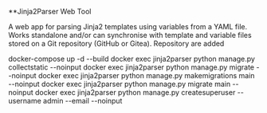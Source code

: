 
**Jinja2Parser Web Tool

A web app for parsing Jinja2 templates using variables from a YAML file. Works standalone and/or can synchronise with template and variable files stored on a Git repository (GitHub or Gitea). Repository are added 

docker-compose up -d --build
docker exec jinja2parser python manage.py collectstatic --noinput
docker exec jinja2parser python manage.py migrate --noinput 
docker exec jinja2parser python manage.py makemigrations main --noinput
docker exec jinja2parser python manage.py migrate main --noinput 
docker exec jinja2parser python manage.py createsuperuser --username admin --email <email> --noinput
